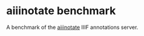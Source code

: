 # aiiinotate benchmark

A benchmark of the [aiiinotate](github.com/Aikon-platform/aiiinotate/) IIIF annotations server.
